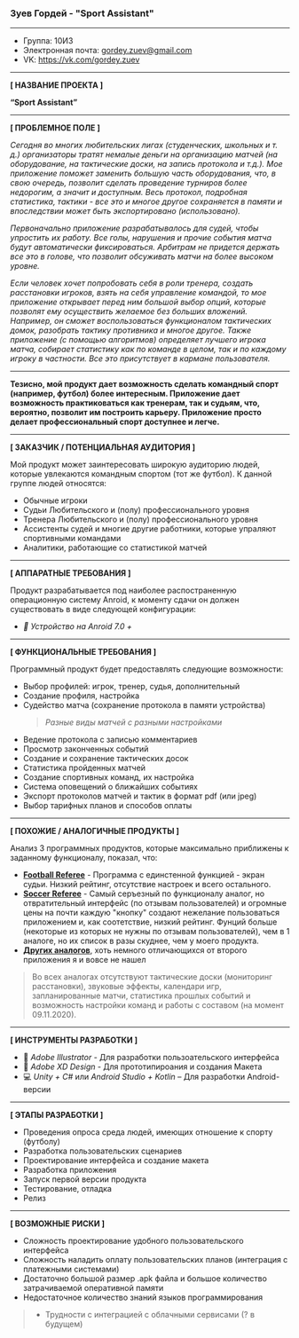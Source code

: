 ### **Зуев Гордей - "Sport Assistant"**

---

* Группа: 10И3
* Электронная почта: gordey.zuev@gmail.com
* VK: https://vk.com/gordey.zuev

---
**[ НАЗВАНИЕ ПРОЕКТА ]**

**“Sport Assistant”**

---
**[ ПРОБЛЕМНОЕ ПОЛЕ ]**

*Сегодня во многих любительских лигах (студенческих, школьных и т. д.) организаторы тратят немалые деньги на организацию матчей (на оборудование, на тактические доски, на запись протокола и т.д.). Мое приложение поможет заменить большую часть оборудования, что, в свою очередь, позволит сделать проведение турниров более недорогим, а значит и доступным. Весь протокол, подробная статистика, тактики - все это и многое другое сохраняется в памяти и впоследствии может быть экспортировано (использовано).*

*Первоначально приложение разрабатывалось для судей, чтобы упростить их работу. Все голы, нарушения и прочие события матча будут автоматически фиксироваться. Арбитрам не придется держать все это в голове, что позволит обсуживать матчи на более высоком уровне.*

*Если человек хочет попробовать себя в роли тренера, создать расстановки игроков, взять на себя управление командой, то мое приложение открывает перед ним большой выбор опций, которые позволят ему осуществить желаемое без больших вложений. Например, он сможет воспользоваться функционалом тактических домок, разобрать тактику противника и многое другое. Также приложение (с помощью алгоритмов) определяет лучшего игрока матча, собирает статистику как по команде в целом, так и по каждому игроку в частности. Все это присутствует в кармане пользователя.*

---

**Тезисно, мой продукт дает возможность сделать командный спорт (например, футбол) более интересным. Приложение дает возможность практиковаться как тренерам, так и судьям, что, вероятно, позволит им построить карьеру. Приложение просто делает профессиональный спорт доступнее и легче.**

---
**[ ЗАКАЗЧИК / ПОТЕНЦИАЛЬНАЯ АУДИТОРИЯ ]**

Мой продукт может заинтересовать широкую аудиторию людей, которые увлекаются командным спортом (тот же футбол).
К данной группе людей относятся:

* Обычные игроки
* Судьи Любительского и (полу) профессионального уровня
* Тренера Любительского и (полу) профессионального уровня
* Ассистенты судей и многие другие работники, которые упраляют спортивными командами
* Аналитики, работающие со статистикой матчей

---
**[ АППАРАТНЫЕ ТРЕБОВАНИЯ ]** 

Продукт разрабатывается под наиболее распостраненную операционную систему Anroid, к моменту сдачи он должен существовать в виде следующей конфигурации:

* *:iphone: Устройство на Anroid 7.0 +*

---
**[ ФУНКЦИОНАЛЬНЫЕ ТРЕБОВАНИЯ ]**

Программный продукт будет предоставлять следующие возможности:
* Выбор профилей: игрок, тренер, судья, дополнительный
* Создание профиля, настройка
* Судейство матча (сохранение протокола в памяти устройства)
    > *Разные виды матчей с разными настройками*
* Ведение протокола с записью комментариев
* Просмотр законченных событий
* Создание и сохранение тактических досок
* Статистика пройденных матчей
* Создание спортивных команд, их настройка
* Система оповещений о ближайших событиях 
* Экспорт протоколов матчей и тактик в формат pdf (или jpeg)
* Выбор тарифных планов и способов оплаты 

---
**[ ПОХОЖИЕ / АНАЛОГИЧНЫЕ ПРОДУКТЫ ]**

Анализ 3 программных продуктов, которые максимально приближены к заданному функционалу, показал, что:

* [**Football Referee**](https://play.google.com/store/apps/details?id=com.jcarrolldev.footballreferee&hl=ru) - Программа с единстенной функцией - экран судьи. Низкий рейтинг, отсутствие настроек и всего остального.
* [**Soccer Referee**](https://play.google.com/store/apps/details?id=com.spinkeysoft.shingo&hl=ru) - Самый серъезный по функционалу аналог, но отвратительный интерфейс (по отзывам пользователей) и огромные цены на почти каждую "кнопку" создают нежелание пользоваться приложением и, как соотетствие, низкий рейтинг. Фунций больше (некоторые из которых не нужны по отзывам пользователей), чем в 1 аналоге, но их список в разы скуднее, чем у моего продукта.
* [**Других аналогов**](https://play.google.com/store/search?q=Football%20Referee), хоть немного отличающихся от второго приложения я и вовсе не нашел

> Во всех аналогах отсутствуют тактические доски (мониторинг расстановки), звуковые эффекты, календари игр, запланированные матчи, статистика прошлых событий
> и возможность настройки команд и работы с составом (на момент 09.11.2020).

---
**[ ИНСТРУМЕНТЫ РАЗРАБОТКИ ]**

* :pencil: *Adobe Illustrator* - Для разработки пользоательского интерфейса
* :triangular_ruler: *Adobe XD Design* - Для прототипироания и создания Макета
* :computer: *Unity + C#* или *Android Studio + Kotlin* – Для разработки Android-версии
---
**[ ЭТАПЫ РАЗРАБОТКИ ]**

* Проведения опроса среда людей, имеющих отношение к спорту (футболу)
* Разработка пользовательских сценариев
* Проектирование интерфейса и создание макета
* Разработка приложения
* Запуск первой версии продукта
* Тестирование, отладка
* Релиз

---
**[ ВОЗМОЖНЫЕ РИСКИ ]**

* Сложность проектирование удобного пользовательского интерфейса
* Сложность наладить оплату пользовательских планов (интеграция с платежными системами)
* Достаточно большой размер .apk файла и большое количество затрачиваемой оперативной памяти
* Недостаточное количество знаний языков программирования
>* Трудности с интеграцией с облачными сервисами (? в будущем)
